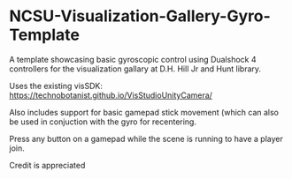 # NCSU-Visualization-Gallery-Gyro-Template
A template showcasing basic gyroscopic control using Dualshock 4 controllers for the visualization gallary at D.H. Hill Jr and Hunt library.

Uses the existing visSDK: https://technobotanist.github.io/VisStudioUnityCamera/

Also includes support for basic gamepad stick movement (which can also be used in conjuction with the gyro for recentering.

Press any button on a gamepad while the scene is running to have a player join.

Credit is appreciated
